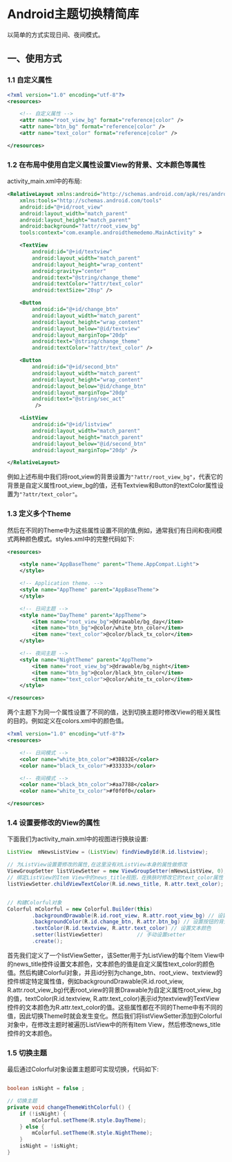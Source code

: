 
# Android主题切换精简库

以简单的方式实现日间、夜间模式。


## 一、使用方式

### 1.1 自定义属性

```xml
<?xml version="1.0" encoding="utf-8"?>
<resources>

    <!-- 自定义属性 -->
    <attr name="root_view_bg" format="reference|color" />
    <attr name="btn_bg" format="reference|color" />
    <attr name="text_color" format="reference|color" />

</resources>
```

### 1.2 在布局中使用自定义属性设置View的背景、文本颜色等属性

activity_main.xml中的布局: 


```xml
<RelativeLayout xmlns:android="http://schemas.android.com/apk/res/android"
    xmlns:tools="http://schemas.android.com/tools"
    android:id="@+id/root_view"
    android:layout_width="match_parent"
    android:layout_height="match_parent"
    android:background="?attr/root_view_bg"
    tools:context="com.example.androidthemedemo.MainActivity" >

    <TextView
        android:id="@+id/textview"
        android:layout_width="match_parent"
        android:layout_height="wrap_content"
        android:gravity="center"
        android:text="@string/change_theme"
        android:textColor="?attr/text_color"
        android:textSize="20sp" />

    <Button
        android:id="@+id/change_btn"
        android:layout_width="match_parent"
        android:layout_height="wrap_content"
        android:layout_below="@id/textview"
        android:layout_marginTop="20dp"
        android:text="@string/change_theme"
        android:textColor="?attr/text_color" />

    <Button
        android:id="@+id/second_btn"
        android:layout_width="match_parent"
        android:layout_height="wrap_content"
        android:layout_below="@id/change_btn"
        android:layout_marginTop="20dp"
        android:text="@string/sec_act"
         />

    <ListView
        android:id="@+id/listview"
        android:layout_width="match_parent"
        android:layout_height="match_parent"
        android:layout_below="@id/second_btn"
        android:layout_marginTop="20dp" />

</RelativeLayout>

```

例如上述布局中我们将root_view的背景设置为`"?attr/root_view_bg"`，代表它的背景是自定义属性root_view_bg的值，还有Textview和Button的textColor属性设置为`"?attr/text_color"`。

### 1.3 定义多个Theme

然后在不同的Theme中为这些属性设置不同的值,例如，通常我们有日间和夜间模式两种颜色模式。styles.xml中的完整代码如下: 

```xml
<resources>

    <style name="AppBaseTheme" parent="Theme.AppCompat.Light">
    </style>

    <!-- Application theme. -->
    <style name="AppTheme" parent="AppBaseTheme">
    </style>

    <!-- 日间主题 -->
    <style name="DayTheme" parent="AppTheme">
        <item name="root_view_bg">@drawable/bg_day</item>
        <item name="btn_bg">@color/white_btn_color</item>
        <item name="text_color">@color/black_tx_color</item>
    </style>

    <!-- 夜间主题 -->
    <style name="NightTheme" parent="AppTheme">
        <item name="root_view_bg">@drawable/bg_night</item>
        <item name="btn_bg">@color/black_btn_color</item>
        <item name="text_color">@color/white_tx_color</item>
    </style>

</resources>

```

两个主题下为同一个属性设置了不同的值，达到切换主题时修改View的相关属性的目的。例如定义在colors.xml中的颜色值。

```xml
<?xml version="1.0" encoding="utf-8"?>
<resources>

    <!-- 日间模式 -->
    <color name="white_btn_color">#3BB32E</color>
    <color name="black_tx_color">#333333</color>

    <!-- 夜间模式 -->
    <color name="black_btn_color">#aa7788</color>
    <color name="white_tx_color">#f0f0f0</color>

</resources>
```

### 1.4 设置要修改的View的属性

下面我们为activity_main.xml中的视图进行换肤设置: 


```java
ListView  mNewsListView = (ListView) findViewById(R.id.listview);

// 为ListView设置要修改的属性,在这里没有对ListView本身的属性做修改
ViewGroupSetter listViewSetter = new ViewGroupSetter(mNewsListView, 0);
// 绑定ListView的Item View中的news_title视图，在换肤时修改它的text_color属性
listViewSetter.childViewTextColor(R.id.news_title, R.attr.text_color);


// 构建Colorful对象
Colorful mColorful = new Colorful.Builder(this)
		.backgroundDrawable(R.id.root_view, R.attr.root_view_bg) // 设置view的背景图片
		.backgroundColor(R.id.change_btn, R.attr.btn_bg) // 设置按钮的背景色
		.textColor(R.id.textview, R.attr.text_color) // 设置文本颜色
		.setter(listViewSetter)           // 手动设置setter
		.create(); 

```


首先我们定义了一个listViewSetter，该Setter用于为ListView的每个Item View中的news_title控件设置文本颜色，文本颜色的值是自定义属性text_color的颜色值。然后构建Colorful对象，并且id分别为change_btn、root_view、textview的控件绑定特定属性值，例如backgroundDrawable(R.id.root_view, R.attr.root_view_bg)代表root_view的背景Drawable为自定义属性root_view_bg的值，textColor(R.id.textview, R.attr.text_color)表示id为textview的TextView控件的文本颜色为R.attr.text_color的值。这些属性都在不同的Theme中有不同的值，因此切换Theme时就会发生变化。然后我们将listViewSetter添加到Colorful对象中，在修改主题时被遍历ListView中的所有Item View，然后修改news_title控件的文本颜色。

### 1.5 切换主题
最后通过Colorful对象设置主题即可实现切换，代码如下: 

```java

boolean isNight = false ;

// 切换主题
private void changeThemeWithColorful() {
	if (!isNight) {
		mColorful.setTheme(R.style.DayTheme);
	} else {
		mColorful.setTheme(R.style.NightTheme);
	}
	isNight = !isNight;
}
```
